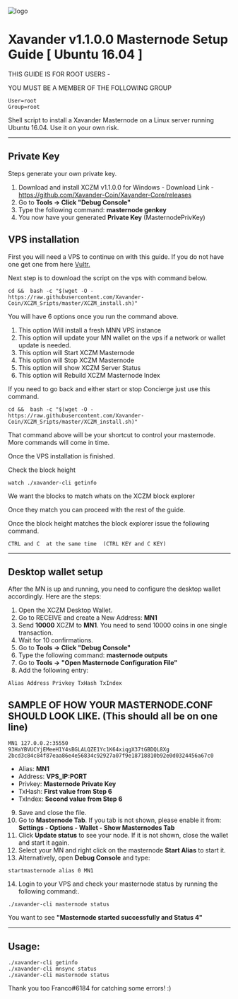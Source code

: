 ![logo](https://github.com/Xavander-Coin/Xavander-Core/blob/master/src/qt/res/images/xavander_logo_horizontal.png)

# Xavander v1.1.0.0 Masternode Setup Guide [ Ubuntu 16.04 ]

THIS GUIDE IS FOR ROOT USERS -

YOU MUST BE A MEMBER OF THE FOLLOWING GROUP
```
User=root
Group=root
```

Shell script to install a Xavander Masternode on a Linux server running Ubuntu 16.04. Use it on your own risk.
***

## Private Key


Steps generate your own private key. 
1.  Download and install XCZM v1.1.0.0 for Windows -   Download Link  - https://github.com/Xavander-Coin/Xavander-Core/releases
2.  Go to **Tools -> Click "Debug Console"** 
3.  Type the following command: **masternode genkey**  
4. You now have your generated **Private Key**  (MasternodePrivKey)


## VPS installation
First you will need a VPS to continue on with this guide. If you do not have one get one from here [Vultr.](https://www.vultr.com/?ref=7424168)

Next step is to download the script on the vps with command below.
```
cd &&  bash -c "$(wget -O - https://raw.githubusercontent.com/Xavander-Coin/XCZM_Sripts/master/XCZM_install.sh)"
```

You will have 6 options once you run the command above.
1. This option Will install a fresh MNN VPS instance
2. This option will update your MN wallet on the vps if a network or wallet update is needed.
3. This option will Start XCZM Masternode
4. This option will Stop XCZM Masternode
5. This option will show XCZM Server Status
6. This option will Rebuild XCZM Masternode Index


If you need to go back and either start or stop Concierge just use this command.
```
cd &&  bash -c "$(wget -O - https://raw.githubusercontent.com/Xavander-Coin/XCZM_Sripts/master/XCZM_install.sh)"
```
That command above will be your shortcut to control your masternode. 
More commands will come in time.

Once the VPS installation is finished.

Check the block height

```
watch ./xavander-cli getinfo
```

We want the blocks to match whats on the XCZM block explorer

Once they match you can proceed with the rest of the guide.



Once the block height matches the block explorer issue the following command.
```
CTRL and C  at the same time  (CTRL KEY and C KEY)
```
***

## Desktop wallet setup  

After the MN is up and running, you need to configure the desktop wallet accordingly. Here are the steps:  
1. Open the XCZM Desktop Wallet.  
2. Go to RECEIVE and create a New Address: **MN1**  
3. Send **10000** XCZM to **MN1**. You need to send 10000 coins in one single transaction.
4. Wait for 10 confirmations.  
5. Go to **Tools -> Click "Debug Console"** 
6. Type the following command: **masternode outputs**  
7. Go to  **Tools -> "Open Masternode Configuration File"**
8. Add the following entry:
```
Alias Address Privkey TxHash TxIndex
```
## SAMPLE OF HOW YOUR MASTERNODE.CONF SHOULD LOOK LIKE.  (This should all be on one line)  

```
MN1 127.0.0.2:35550 93HaYBVUCYjEMeeH1Y4sBGLALQZE1Yc1K64xiqgX37tGBDQL8Xg 2bcd3c84c84f87eaa86e4e56834c92927a07f9e18718810b92e0d0324456a67c0
```


* Alias: **MN1**
* Address: **VPS_IP:PORT**
* Privkey: **Masternode Private Key**
* TxHash: **First value from Step 6**
* TxIndex:  **Second value from Step 6**
9. Save and close the file.
10. Go to **Masternode Tab**. 
If you tab is not shown, please enable it from: **Settings - Options - Wallet - Show Masternodes Tab**
11. Click **Update status** to see your node. If it is not shown, close the wallet and start it again. 
12. Select your MN and right click on the masternode **Start Alias** to start it.
13. Alternatively, open **Debug Console** and type:

```
startmasternode alias 0 MN1 
``` 

14. Login to your VPS and check your masternode status by running the following command:.

```
./xavander-cli masternode status
```

You want to see **"Masternode started successfully and Status 4"**

***

## Usage:

```
./xavander-cli getinfo
./xavander-cli mnsync status
./xavander-cli masternode status
```
  
Thank you too Franco#6184 for catching some errors! :)

